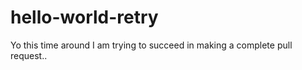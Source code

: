 # hello-world-retry

Yo this time around I am trying to succeed in making a complete pull request..
